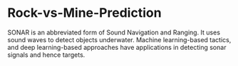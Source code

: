 # Rock-vs-Mine-Prediction

 SONAR is an abbreviated form of Sound Navigation and Ranging. It uses sound waves to detect objects underwater. Machine learning-based tactics, and deep learning-based approaches have applications in detecting sonar signals and hence targets.

